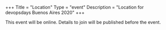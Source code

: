 +++
Title = "Location"
Type = "event"
Description = "Location for devopsdays Buenos Aires 2020"
+++

This event will be online. Details to join will be published before the event.
